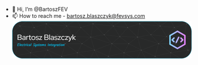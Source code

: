 - 👋 Hi, I’m @BartoszFEV
- 📫 How to reach me - bartosz.blaszczyk@fevsys.com
![Header](./github-header-image.png)
<!---
BartoszFEV/BartoszFEV is a ✨ special ✨ repository because its `README.md` (this file) appears on your GitHub profile.
You can click the Preview link to take a look at your changes.
--->
